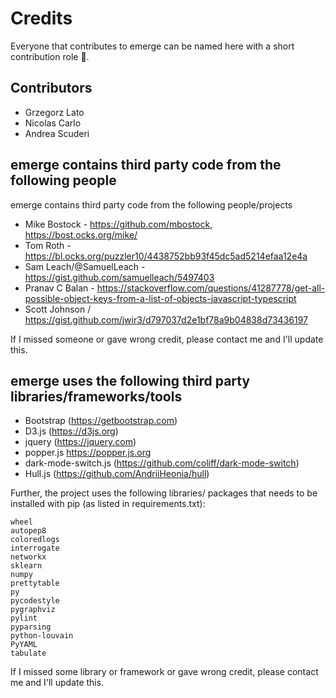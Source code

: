 Credits
=======

Everyone that contributes to emerge can be named here with a short contribution role 🥂.

## Contributors

- Grzegorz Lato
- Nicolas Carlo
- Andrea Scuderi


## emerge contains third party code from the following people 

emerge contains third party code from the following people/projects

- Mike Bostock - https://github.com/mbostock, https://bost.ocks.org/mike/
- Tom Roth - https://bl.ocks.org/puzzler10/4438752bb93f45dc5ad5214efaa12e4a
- Sam Leach/@SamuelLeach - https://gist.github.com/samuelleach/5497403
- Pranav C Balan - https://stackoverflow.com/questions/41287778/get-all-possible-object-keys-from-a-list-of-objects-javascript-typescript
- Scott Johnson / https://gist.github.com/jwir3/d797037d2e1bf78a9b04838d73436197

If I missed someone or gave wrong credit, please contact me and I'll update this.


## emerge uses the following third party libraries/frameworks/tools

- Bootstrap (https://getbootstrap.com)
- D3.js (https://d3js.org)
- jquery (https://jquery.com)
- popper.js https://popper.js.org
- dark-mode-switch.js (https://github.com/coliff/dark-mode-switch)
- Hull.js (https://github.com/AndriiHeonia/hull)

Further, the project uses the following libraries/ packages that needs to be installed with pip (as listed in requirements.txt):

```
wheel
autopep8
coloredlogs
interrogate
networkx
sklearn
numpy
prettytable
py
pycodestyle
pygraphviz
pylint
pyparsing
python-louvain
PyYAML
tabulate
```

If I missed some library or framework or gave wrong credit, please contact me and I'll update this.
